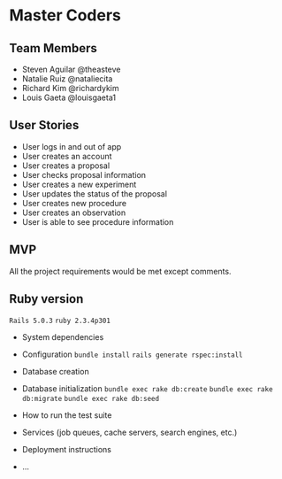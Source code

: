# Master Coders

## Team Members
* Steven Aguilar @theasteve
* Natalie Ruiz @nataliecita
* Richard Kim @richardykim
* Louis Gaeta @louisgaeta1

## User Stories
* User logs in and out of app
* User creates an account
* User creates a proposal
* User checks proposal information
* User creates a new experiment
* User updates the status of the proposal
* User creates new procedure
* User creates an observation
* User is able to see procedure information

## MVP
All the project requirements would be met except comments.

## Ruby version
 ```Rails 5.0.3```
 ```ruby 2.3.4p301```
 
* System dependencies

* Configuration
  ```bundle install```
  ```rails generate rspec:install```
  
* Database creation

* Database initialization
```bundle exec rake db:create```
```bundle exec rake db:migrate```
```bundle exec rake db:seed```
* How to run the test suite

* Services (job queues, cache servers, search engines, etc.)

* Deployment instructions

* ...
